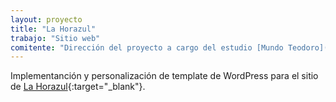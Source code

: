 ```yaml
---
layout: proyecto
title: "La Horazul"
trabajo: "Sitio web"
comitente: "Dirección del proyecto a cargo del estudio [Mundo Teodoro](http://mundoteodoro.com)."
---
```


Implementanción y personalización de template de WordPress para el sitio de [La Horazul](http://lahorazul.com.ar/){:target="_blank"}.
